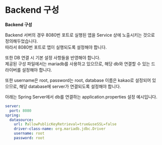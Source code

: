 # Backend 구성

**Backend 구성**

Backend 서버의 경우 8080번 포트로 실행된 앱을 Service 상에 노출시키는 것으로 정의해두었습니다.\
따라서 8080번 포트로 앱이 실행되도록 설정해야 합니다.

또한 DB 연결 시 기본 설정 사항들을 반영해야 합니다.\
제공된 구성 파일에서는 mariadb를 사용하고 있으므로, 해당 db와 연결할 수 있는 드라이버를 설정해야 합니다.

또한 username은 root, password는 root, database 이름은 kakao로 설정되어 있으므로, 해당 database에 server가 연결되도록 설정해야 합니다.

아래는 Spring Server에서 db를 연결하는 application.properties 설정 예시입니다.

```yaml
server:
  port: 8080
spring:
  datasource:
    url: ?allowPublicKeyRetrieval=true&useSSL=false
    driver-class-name: org.mariadb.jdbc.Driver
    username: root
    password: root
```

